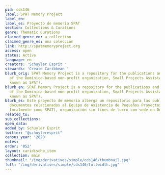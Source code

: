 ```yaml
---
pid: cds146
label: SPAT Memory Project
label_en:
label_es: Proyecto de memoria SPAT
section: Collections & Curations
genre: Thematic Curations
claimed_genre_en: a collection
claimed_genre_es: una colección
link: http://spatmemoryproject.org
access: open
status: Active
language: en
creators: 'Schuyler Esprit '
stewards: 'Create Caribbean '
blurb_orig: SPAT Memory Project is a repository for the publications and related documents
  of the Dominica-based non-profit organization, Small Projects Assistance Team (locally
  known as SPAT).
blurb_en: SPAT Memory Project is a repository for the publications and related documents
  of the Dominica-based non-profit organization, Small Projects Assistance Team (locally
  known as SPAT).
blurb_es: Este proyecto de memoria alberga un repositorio para las publicaciones y
  documentos relacionados al Equipo de Asistencia de Pequeños Proyectos (conocido
  localmente como SPAT), organización sin fines de lucro con sede en Dominica.
related_to:
sub_collections:
open_data:
added_by: Schuyler Esprit
twitter: "@schuyleresprit"
census_year: '2020'
notes:
order: '052'
layout: caridischo_item
collection: main
thumbnail: "/img/derivatives/simple/cds146/thumbnail.jpg"
full: "/img/derivatives/simple/cds146/fullwidth.jpg"
---
```

